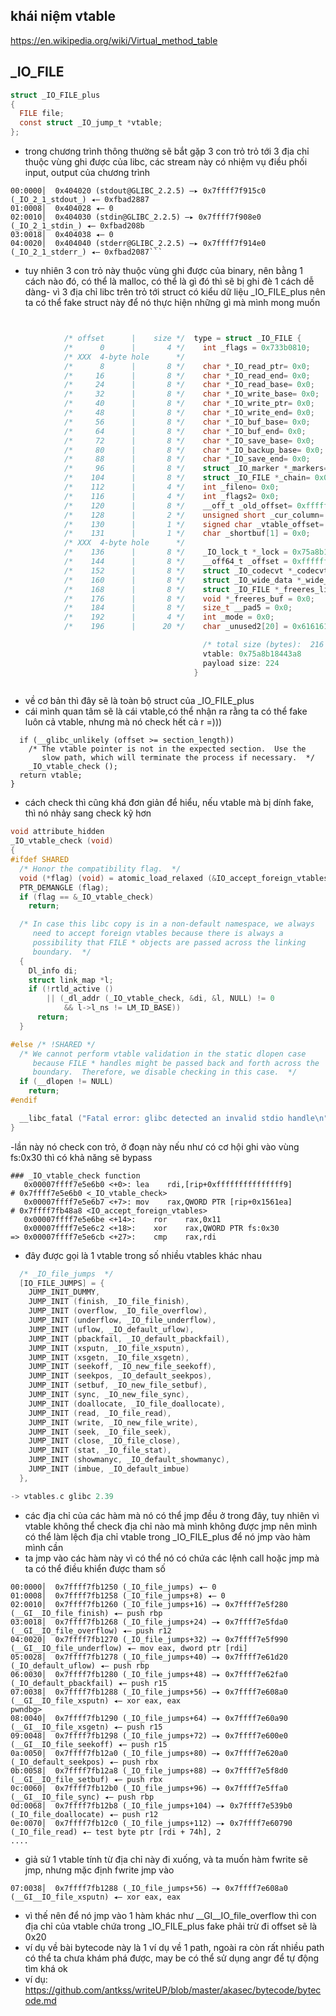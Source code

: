 ## khái niệm vtable 
https://en.wikipedia.org/wiki/Virtual_method_table
## _IO_FILE
```c 
struct _IO_FILE_plus
{
  FILE file;
  const struct _IO_jump_t *vtable;
};
```
- trong chương trình thông thường sẽ bắt gặp 3 con trỏ trỏ tới 3 địa chỉ thuộc vùng ghi được của libc, các stream này có nhiệm vụ điều phối input, output của chương trình
```assembly
00:0000│  0x404020 (stdout@GLIBC_2.2.5) —▸ 0x7ffff7f915c0 (_IO_2_1_stdout_) ◂— 0xfbad2887
01:0008│  0x404028 ◂— 0
02:0010│  0x404030 (stdin@GLIBC_2.2.5) —▸ 0x7ffff7f908e0 (_IO_2_1_stdin_) ◂— 0xfbad208b
03:0018│  0x404038 ◂— 0
04:0020│  0x404040 (stderr@GLIBC_2.2.5) —▸ 0x7ffff7f914e0 (_IO_2_1_stderr_) ◂— 0xfbad2087```
```
- tuy nhiên 3 con trỏ này thuộc vùng ghi được của binary, nên bằng 1 cách nào đó, có thể là malloc, có thể là gì đó thì sẽ bị ghi đè 1 cách dễ dàng-  vì 3 địa chỉ libc trên trỏ tới struct có kiểu dữ liệu _IO_FILE_plus nên ta có thể fake struct này để nó thực  hiện những gì mà mình mong muốn 
```c


            /* offset      |    size */  type = struct _IO_FILE {
            /*      0      |       4 */    int _flags = 0x733b0810;
            /* XXX  4-byte hole      */
            /*      8      |       8 */    char *_IO_read_ptr= 0x0;
            /*     16      |       8 */    char *_IO_read_end= 0x0;
            /*     24      |       8 */    char *_IO_read_base= 0x0;
            /*     32      |       8 */    char *_IO_write_base= 0x0;
            /*     40      |       8 */    char *_IO_write_ptr= 0x0;
            /*     48      |       8 */    char *_IO_write_end= 0x0;
            /*     56      |       8 */    char *_IO_buf_base= 0x0;
            /*     64      |       8 */    char *_IO_buf_end= 0x0;
            /*     72      |       8 */    char *_IO_save_base= 0x0;
            /*     80      |       8 */    char *_IO_backup_base= 0x0;
            /*     88      |       8 */    char *_IO_save_end= 0x0;
            /*     96      |       8 */    struct _IO_marker *_markers= 0x0;
            /*    104      |       8 */    struct _IO_FILE *_chain= 0x0;
            /*    112      |       4 */    int _fileno= 0x0;
            /*    116      |       4 */    int _flags2= 0x0;
            /*    120      |       8 */    __off_t _old_offset= 0xffffffffffffffff;
            /*    128      |       2 */    unsigned short _cur_column= 0x0;
            /*    130      |       1 */    signed char _vtable_offset= 0x0;
            /*    131      |       1 */    char _shortbuf[1] = 0x0;
            /* XXX  4-byte hole      */
            /*    136      |       8 */    _IO_lock_t *_lock = 0x75a8b1847710;
            /*    144      |       8 */    __off64_t _offset = 0xffffffffffffffff;
            /*    152      |       8 */    struct _IO_codecvt *_codecvt = 0x0;
            /*    160      |       8 */    struct _IO_wide_data *_wide_data = 0x4041f0;
            /*    168      |       8 */    struct _IO_FILE *_freeres_list = 0x0;
            /*    176      |       8 */    void *_freeres_buf = 0x0;
            /*    184      |       8 */    size_t __pad5 = 0x0;
            /*    192      |       4 */    int _mode = 0x0;
            /*    196      |      20 */    char _unused2[20] = 0x6161616161616161616161616161616161616161;

                                           /* total size (bytes):  216 */
                                           vtable: 0x75a8b18443a8
                                           payload size: 224
                                         }
             
```
- về cơ bản thì đây sẽ là toàn bộ struct của _IO_FILE_plus
- cái mình quan tâm sẽ là cái vtable,có thể nhận ra rằng ta có thể fake luôn cả vtable, nhưng mà nó check hết cả r =)))
```
  if (__glibc_unlikely (offset >= section_length))
    /* The vtable pointer is not in the expected section.  Use the
       slow path, which will terminate the process if necessary.  */
    _IO_vtable_check ();
  return vtable;
}
```
- cách check thì cũng khá đơn giản để hiểu, nếu vtable mà bị dính fake, thì nó nhảy sang check kỹ hơn 
```c
void attribute_hidden
_IO_vtable_check (void)
{
#ifdef SHARED
  /* Honor the compatibility flag.  */
  void (*flag) (void) = atomic_load_relaxed (&IO_accept_foreign_vtables);
  PTR_DEMANGLE (flag);
  if (flag == &_IO_vtable_check)
    return;

  /* In case this libc copy is in a non-default namespace, we always
     need to accept foreign vtables because there is always a
     possibility that FILE * objects are passed across the linking
     boundary.  */
  {
    Dl_info di;
    struct link_map *l;
    if (!rtld_active ()
        || (_dl_addr (_IO_vtable_check, &di, &l, NULL) != 0
            && l->l_ns != LM_ID_BASE))
      return;
  }

#else /* !SHARED */
  /* We cannot perform vtable validation in the static dlopen case
     because FILE * handles might be passed back and forth across the
     boundary.  Therefore, we disable checking in this case.  */
  if (__dlopen != NULL)
    return;
#endif

  __libc_fatal ("Fatal error: glibc detected an invalid stdio handle\n");
}
```
-lần này nó check con trỏ, ở đoạn này nếu như có cơ hội ghi vào vùng fs:0x30 thì có khả năng sẽ bypass
```assembly
### _IO_vtable_check function
   0x00007ffff7e5e6b0 <+0>:	lea    rdi,[rip+0xfffffffffffffff9]        # 0x7ffff7e5e6b0 <_IO_vtable_check>
   0x00007ffff7e5e6b7 <+7>:	mov    rax,QWORD PTR [rip+0x1561ea]        # 0x7ffff7fb48a8 <IO_accept_foreign_vtables>
   0x00007ffff7e5e6be <+14>:	ror    rax,0x11
   0x00007ffff7e5e6c2 <+18>:	xor    rax,QWORD PTR fs:0x30
=> 0x00007ffff7e5e6cb <+27>:	cmp    rax,rdi
```
- đây được gọi là 1 vtable trong số nhiều vtables khác nhau 
```c
  /* _IO_file_jumps  */
  [IO_FILE_JUMPS] = {
    JUMP_INIT_DUMMY,
    JUMP_INIT (finish, _IO_file_finish),
    JUMP_INIT (overflow, _IO_file_overflow),
    JUMP_INIT (underflow, _IO_file_underflow),
    JUMP_INIT (uflow, _IO_default_uflow),
    JUMP_INIT (pbackfail, _IO_default_pbackfail),
    JUMP_INIT (xsputn, _IO_file_xsputn),
    JUMP_INIT (xsgetn, _IO_file_xsgetn),
    JUMP_INIT (seekoff, _IO_new_file_seekoff),
    JUMP_INIT (seekpos, _IO_default_seekpos),
    JUMP_INIT (setbuf, _IO_new_file_setbuf),
    JUMP_INIT (sync, _IO_new_file_sync),
    JUMP_INIT (doallocate, _IO_file_doallocate),
    JUMP_INIT (read, _IO_file_read),
    JUMP_INIT (write, _IO_new_file_write),
    JUMP_INIT (seek, _IO_file_seek),
    JUMP_INIT (close, _IO_file_close),
    JUMP_INIT (stat, _IO_file_stat),
    JUMP_INIT (showmanyc, _IO_default_showmanyc),
    JUMP_INIT (imbue, _IO_default_imbue)
  },

-> vtables.c glibc 2.39
```
- các địa chỉ của các hàm mà nó có thể jmp đều ở trong đây, tuy nhiên vì vtable không thể check địa chỉ nào mà mình không được jmp nên mình có thể làm lệch địa chỉ vtable trong _IO_FILE_plus để nó jmp vào hàm mình cần 
- ta jmp vào các hàm này vì có thể nó có chứa các lệnh call hoặc jmp mà ta có thể điều khiển được tham số 
```assembly
00:0000│  0x7ffff7fb1250 (_IO_file_jumps) ◂— 0
01:0008│  0x7ffff7fb1258 (_IO_file_jumps+8) ◂— 0
02:0010│  0x7ffff7fb1260 (_IO_file_jumps+16) —▸ 0x7ffff7e5f280 (__GI__IO_file_finish) ◂— push rbp
03:0018│  0x7ffff7fb1268 (_IO_file_jumps+24) —▸ 0x7ffff7e5fda0 (__GI__IO_file_overflow) ◂— push r12
04:0020│  0x7ffff7fb1270 (_IO_file_jumps+32) —▸ 0x7ffff7e5f990 (__GI__IO_file_underflow) ◂— mov eax, dword ptr [rdi]
05:0028│  0x7ffff7fb1278 (_IO_file_jumps+40) —▸ 0x7ffff7e61d20 (_IO_default_uflow) ◂— push rbp
06:0030│  0x7ffff7fb1280 (_IO_file_jumps+48) —▸ 0x7ffff7e62fa0 (_IO_default_pbackfail) ◂— push r15
07:0038│  0x7ffff7fb1288 (_IO_file_jumps+56) —▸ 0x7ffff7e608a0 (__GI__IO_file_xsputn) ◂— xor eax, eax
pwndbg> 
08:0040│  0x7ffff7fb1290 (_IO_file_jumps+64) —▸ 0x7ffff7e60a90 (__GI__IO_file_xsgetn) ◂— push r15
09:0048│  0x7ffff7fb1298 (_IO_file_jumps+72) —▸ 0x7ffff7e600e0 (__GI__IO_file_seekoff) ◂— push r15
0a:0050│  0x7ffff7fb12a0 (_IO_file_jumps+80) —▸ 0x7ffff7e620a0 (_IO_default_seekpos) ◂— push rbx
0b:0058│  0x7ffff7fb12a8 (_IO_file_jumps+88) —▸ 0x7ffff7e5f8d0 (__GI__IO_file_setbuf) ◂— push rbx
0c:0060│  0x7ffff7fb12b0 (_IO_file_jumps+96) —▸ 0x7ffff7e5ffa0 (__GI__IO_file_sync) ◂— push rbp
0d:0068│  0x7ffff7fb12b8 (_IO_file_jumps+104) —▸ 0x7ffff7e539b0 (_IO_file_doallocate) ◂— push r12
0e:0070│  0x7ffff7fb12c0 (_IO_file_jumps+112) —▸ 0x7ffff7e60790 (_IO_file_read) ◂— test byte ptr [rdi + 74h], 2
....
```
- giả sử 1 vtable tính từ địa chỉ này đi xuống, và ta muốn hàm fwrite sẽ jmp, nhưng mặc định fwrite jmp vào 
```assembly
07:0038│  0x7ffff7fb1288 (_IO_file_jumps+56) —▸ 0x7ffff7e608a0 (__GI__IO_file_xsputn) ◂— xor eax, eax
```
- vì thế nên để nó jmp vào 1 hàm khác như __GI__IO_file_overflow
thì con địa chỉ của vtable chứa trong _IO_FILE_plus fake phải trừ đi offset sẽ là 0x20
- ví dụ về bài bytecode này là 1 ví dụ về 1 path, ngoài ra còn rất nhiều path có thể ta chưa khám phá được, may be có thể sử dụng angr để tự động tìm khá ok
- ví dụ: https://github.com/antkss/writeUP/blob/master/akasec/bytecode/bytecode.md
